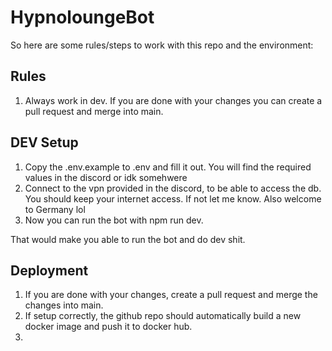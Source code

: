 # HypnoloungeBot

So here are some rules/steps to work with this repo and the environment:

## Rules
1. Always work in dev. If you are done with your changes you can create a pull request and merge into main.

## DEV Setup
1. Copy the .env.example to .env and fill it out. You will find the required values in the discord or idk somehwere
2. Connect to the vpn provided in the discord, to be able to access the db. You should keep your internet access. If not let me know. Also welcome to Germany lol
3. Now you can run the bot with npm run dev.

That would make you able to run the bot and do dev shit.

## Deployment
1. If you are done with your changes, create a pull request and merge the changes into main.
2. If setup correctly, the github repo should automatically build a new docker image and push it to docker hub.
3. 